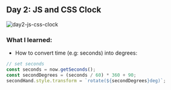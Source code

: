 ## Day 2: JS and CSS Clock

![day2-js-css-clock](../images/day2-js-css-clock.gif)

### What I learned:

- How to convert time (e.g: seconds) into degrees:

```js
// set seconds
const seconds = now.getSeconds();
const secondDegrees = (seconds / 60) * 360 + 90;
secondHand.style.transform = `rotate(${secondDegrees}deg)`;
```
